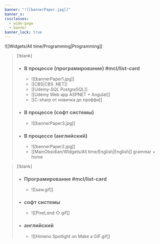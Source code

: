 ```yaml
---
banner: "![[bannerPaper.jpg]]"
banner_x: 
cssclasses:
  - wide-page
  - banner
banner_lock: true
---
```


![[Widgets/All time/Programming|Programming]]

> [!blank]
> - ### В процессе (програмирование) #mcl/list-card
> 	- ![[bannerPaper1.jpg]]
> 	- [[CBS|CBS .NET]] 
> 	- [[Udemy-SQL PostgreSQL]] 
> 	- [[Udemy Web app ASPNET + Angulat]]
> 	- [[C-sharp от новичка до проффи]]
> 	
> 
> - ### В процессе (софт системы)
> 	- ![[bannerPaper3.jpg]]
> 	
> 
> - ### В процессе (английский)
> 	- ![[bannerPaper2.jpg]]
> 	- [[MainObsidian/Widgets/All time/English|English]] grammar + home
> 	



> [!blank]
> - ### Програмирование #mcl/list-card
> 	- ![[saw.gif]]
> 	
> 
> - ### софт системы
> 	- ![[PixeLɑnd ◇.gif]] 
> 	
> 
> - ### английский
> 	- ![[Himeno Spotlight on Make a GIF.gif]]
> 	

